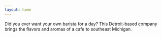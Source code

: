 ```yaml
---
layout: home
---
```


Did you ever want your own barista for a day? This Detroit-based company brings the flavors and aromas of a cafe to southeast Michigan.

